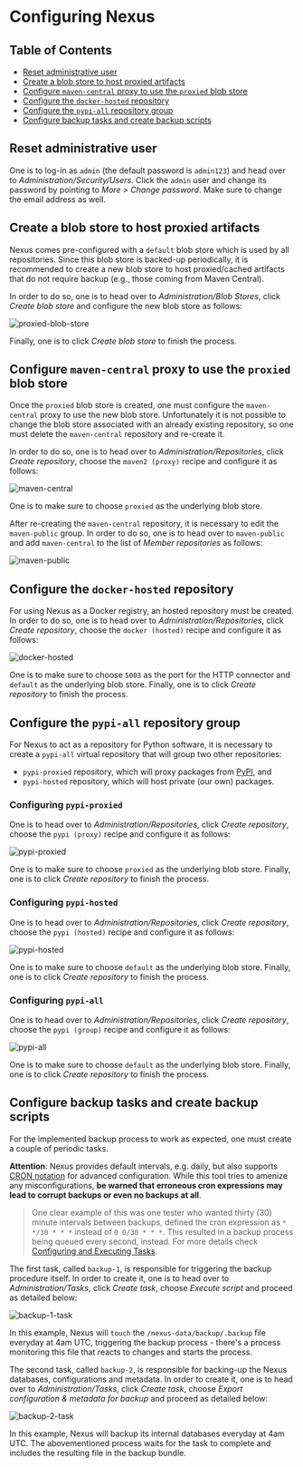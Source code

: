 # Configuring Nexus

## Table of Contents

* [Reset administrative user](#change-credentials)
* [Create a blob store to host proxied artifacts](#create-proxy-repo)
* [Configure `maven-central` proxy to use the `proxied` blob store](#maven-central-proxy)
* [Configure the `docker-hosted` repository](#docker-hosted)
* [Configure the `pypi-all` repository group](#pypi-all)
* [Configure backup tasks and create backup scripts](#configure-backup)

<a id ="change-credentials">

## Reset administrative user

One is to log-in as `admin` (the default password is `admin123`) and head over
to _Administration/Security/Users_.
Click the `admin` user and change its password by pointing to
_More > Change password_. Make sure to change the email address as well.

<a id="create-proxy-repo">

## Create a blob store to host proxied artifacts

Nexus comes pre-configured with a `default` blob store which is used by all
repositories. Since this blob store is backed-up periodically, it is
recommended to create a new blob store to host proxied/cached artifacts that do
not require backup (e.g., those coming from Maven Central).

In order to do so, one is to head over to _Administration/Blob Stores_, click
_Create blob store_ and configure the new blob store as follows:

![proxied-blob-store](proxied-blob-store.png)

Finally, one is to click _Create blob store_ to finish the process.

<a id="maven-central-proxy">

## Configure `maven-central` proxy to use the `proxied` blob store

Once the `proxied` blob store is created, one must configure the `maven-central`
proxy to use the new blob store. Unfortunately it is not possible to change the
blob store associated with an already existing repository, so one must delete
the `maven-central` repository and re-create it.

In order to do so, one is to head over to _Administration/Repositories_,
click _Create repository_, choose the `maven2 (proxy)` recipe and configure it
as follows:

![maven-central](maven-central.png)

One is to make sure to choose `proxied` as the underlying blob store.

After re-creating the `maven-central` repository, it is necessary to edit the
`maven-public` group. In order to do so, one is to head over to `maven-public`
and add `maven-central` to the list of _Member repositories_ as follows:

![maven-public](maven-public.png)

<a id="docker-hosted">

## Configure the `docker-hosted` repository

For using Nexus as a Docker registry, an hosted repository must be created.
In order to do so, one is to head over to _Administration/Repositories_, click
_Create repository_, choose the `docker (hosted)` recipe and configure it
as follows:

![docker-hosted](docker-hosted.png)

One is to make sure to choose `5003` as the port for the HTTP connector and
`default` as the underlying blob store.
Finally, one is to click _Create repository_ to finish the process.

<a id="pypi-all">

## Configure the `pypi-all` repository group

For Nexus to act as a repository for Python software, it is necessary to
create a `pypi-all` virtual repository that will group two other repositories:
* `pypi-proxied` repository, which will proxy packages from
[PyPI](https://pypi.python.org/pypi), and
* `pypi-hosted` repository, which will host private (our own) packages.

### Configuring `pypi-proxied`

One is to head over to _Administration/Repositories_, click _Create repository_,
choose the `pypi (proxy)` recipe and configure it as follows:

![pypi-proxied](pypi-proxied.png)

One is to make sure to choose `proxied` as the underlying blob store.
Finally, one is to click _Create repository_ to finish the process.

### Configuring `pypi-hosted`

One is to head over to _Administration/Repositories_, click _Create repository_,
choose the `pypi (hosted)` recipe and configure it as follows:

![pypi-hosted](pypi-hosted.png)

One is to make sure to choose `default` as the underlying blob store.
Finally, one is to click _Create repository_ to finish the process.

### Configuring `pypi-all`

One is to head over to _Administration/Repositories_, click _Create repository_,
choose the `pypi (group)` recipe and configure it as follows:

![pypi-all](pypi-all.png)

One is to make sure to choose `default` as the underlying blob store.
Finally, one is to click _Create repository_ to finish the process.

<a id ="configure-backup">

## Configure backup tasks and create backup scripts

For the implemented backup process to work as expected, one must create a couple
of periodic tasks.

**Attention**: Nexus provides default intervals, e.g. daily, but also supports
[CRON notation](https://en.wikipedia.org/wiki/Cron) for advanced configuration.
While this tool tries to amenize any misconfigurations, __be warned that erroneous
cron expressions may lead to corrupt backups or even no backups at all__.

>One clear example of this was one tester who wanted thirty (30) minute intervals
between backups, defined the cron expression as `* */30 * * *` instead of
`0 0/30 * * *`. This resulted in a backup process being queued every second,
instead.
For more details check [Configuring and Executing Tasks](https://help.sonatype.com/display/HSC/Configuration+-+NXRM+3#Configuration-NXRM3-ConfiguringandExecutingTasks).

The first task, called `backup-1`, is responsible for triggering the backup
procedure itself.
In order to create it, one is to head over to _Administration/Tasks_, click
_Create task_, choose _Execute script_ and proceed as detailed below:

![backup-1-task](backup-1-task.png)

In this example, Nexus will `touch` the `/nexus-data/backup/.backup` file everyday
at 4am UTC, triggering the backup process - there's a process monitoring this
file that reacts to changes and starts the process.

The second task, called `backup-2`, is responsible for backing-up the Nexus
databases, configurations and metadata.
In order to create it, one is to head over to _Administration/Tasks_, click
_Create task_, choose _Export configuration & metadata for backup_ and proceed
as detailed below:

![backup-2-task](backup-2-task.png)

In this example, Nexus will backup its internal databases everyday at 4am UTC.
The abovementioned process waits for the task to complete and includes the
resulting file in the backup bundle.
